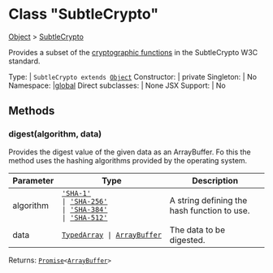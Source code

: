 ---
---
# Class "SubtleCrypto"

<a href="https://developer.mozilla.org/en-US/docs/Web/JavaScript/Reference/Global_Objects/Object" title="View &quot;Object&quot; on MDN">Object</a> > <a href="#" >SubtleCrypto</a>

Provides a subset of the [cryptographic functions](https://developer.mozilla.org/en-US/docs/Web/API/SubtleCrypto) in the SubtleCrypto W3C standard.


Type: | <code style="white-space: nowrap">SubtleCrypto extends <a href="https://developer.mozilla.org/en-US/docs/Web/JavaScript/Reference/Global_Objects/Object" title="View &quot;Object&quot; on MDN">Object</a></code>
Constructor: | private
Singleton: | No
Namespace: |<a href="../modules.html#startup" >global</a>
Direct subclasses: | None
JSX Support: | No


## Methods

### digest(algorithm, data)



Provides the digest value of the given data as an ArrayBuffer. Fo this the method uses the hashing algorithms provided by the operating system.


Parameter|Type|Description
-|-|-
algorithm | <code style="white-space: nowrap"><a href="https://developer.mozilla.org/en-US/docs/Web/JavaScript/Data_structures#String_type" title="View &quot;string&quot; on MDN">'SHA-1'</a><br/>&#124; <a href="https://developer.mozilla.org/en-US/docs/Web/JavaScript/Data_structures#String_type" title="View &quot;string&quot; on MDN">'SHA-256'</a><br/>&#124; <a href="https://developer.mozilla.org/en-US/docs/Web/JavaScript/Data_structures#String_type" title="View &quot;string&quot; on MDN">'SHA-384'</a><br/>&#124; <a href="https://developer.mozilla.org/en-US/docs/Web/JavaScript/Data_structures#String_type" title="View &quot;string&quot; on MDN">'SHA-512'</a></code> | A string defining the hash function to use.
data | <code style="white-space: nowrap"><a href="https://developer.mozilla.org/en-US/docs/Web/JavaScript/Typed_arrays" title="View &quot;typed arrays&quot; on MDN">TypedArray</a> &#124; <a href="https://developer.mozilla.org/en-US/docs/Web/JavaScript/Reference/Global_Objects/ArrayBuffer" title="View &quot;ArrayBuffer&quot; on MDN">ArrayBuffer</a></code> | The data to be digested.


Returns: <code style="white-space: nowrap"><a href="https://developer.mozilla.org/en-US/docs/Web/JavaScript/Reference/Global_Objects/Promise" title="View &quot;Promise&quot; on MDN">Promise</a>&lt;<a href="https://developer.mozilla.org/en-US/docs/Web/JavaScript/Reference/Global_Objects/ArrayBuffer" title="View &quot;ArrayBuffer&quot; on MDN">ArrayBuffer</a>&gt;</code>


